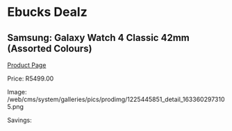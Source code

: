 
# Ebucks Dealz
## Samsung: Galaxy Watch 4 Classic 42mm (Assorted Colours)
[Product Page](https://www.ebucks.com/web/shop/productSelected.do?prodId=1225445851&catId=842825135)

Price: R5499.00

Image: /web/cms/system/galleries/pics/prodimg/1225445851_detail_1633602973105.png

Savings: 


	